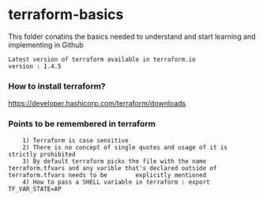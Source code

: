 # terraform-basics

This folder conatins the basics needed to understand and start learning and implementing in Github

```
Latest version of terraform available in terraform.io
version : 1.4.5
```

### How to install terraform?
https://developer.hashicorp.com/terraform/downloads

### Points to be remembered in terraform 

```
    1) Terraform is case sensitive 
    2) There is no concept of single quotes and usage of it is strictly prohibited
    3) By default terraform picks the file with the name terraform.tfvars and any varible that's declared outside of terraform.tfvars needs to be        explicitly mentioned
    4) How to pass a SHELL variable in terraform : export TF_VAR_STATE=AP
```

